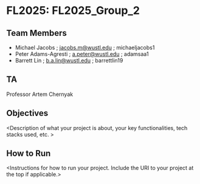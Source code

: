 # FL2025: FL2025_Group_2

## Team Members
- Michael Jacobs ; jacobs.m@wustl.edu ; michaeljacobs1
- Peter Adams-Agresti ; a.peter@wustl.edu ; adamsaa1
- Barrett Lin ; b.a.lin@wustl.edu ; barrettlin19

## TA
Professor Artem Chernyak

## Objectives
&lt;Description of what your project is about, your key functionalities, tech stacks used, etc. &gt;

## How to Run
&lt;Instructions for how to run your project. Include the URI to your project at the top if applicable.&gt;
